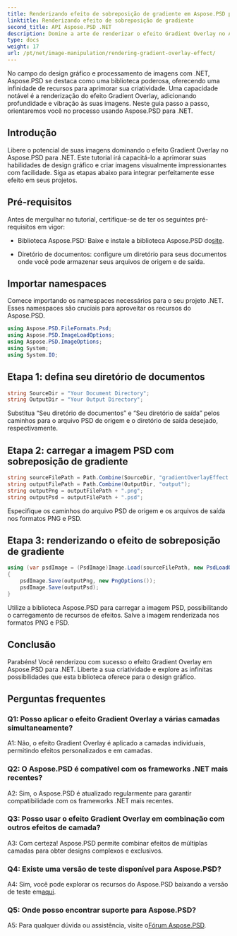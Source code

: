 ```yaml
---
title: Renderizando efeito de sobreposição de gradiente em Aspose.PSD para .NET
linktitle: Renderizando efeito de sobreposição de gradiente
second_title: API Aspose.PSD .NET
description: Domine a arte de renderizar o efeito Gradient Overlay no Aspose.PSD para .NET. Eleve suas habilidades de design gráfico com este tutorial passo a passo.
type: docs
weight: 17
url: /pt/net/image-manipulation/rendering-gradient-overlay-effect/
---
```

No campo do design gráfico e processamento de imagens com .NET, Aspose.PSD se destaca como uma biblioteca poderosa, oferecendo uma infinidade de recursos para aprimorar sua criatividade. Uma capacidade notável é a renderização do efeito Gradient Overlay, adicionando profundidade e vibração às suas imagens. Neste guia passo a passo, orientaremos você no processo usando Aspose.PSD para .NET.

## Introdução

Libere o potencial de suas imagens dominando o efeito Gradient Overlay no Aspose.PSD para .NET. Este tutorial irá capacitá-lo a aprimorar suas habilidades de design gráfico e criar imagens visualmente impressionantes com facilidade. Siga as etapas abaixo para integrar perfeitamente esse efeito em seus projetos.

## Pré-requisitos

Antes de mergulhar no tutorial, certifique-se de ter os seguintes pré-requisitos em vigor:

- Biblioteca Aspose.PSD: Baixe e instale a biblioteca Aspose.PSD do[site](https://releases.aspose.com/psd/net/).

- Diretório de documentos: configure um diretório para seus documentos onde você pode armazenar seus arquivos de origem e de saída.

## Importar namespaces

Comece importando os namespaces necessários para o seu projeto .NET. Esses namespaces são cruciais para aproveitar os recursos do Aspose.PSD.

```csharp
using Aspose.PSD.FileFormats.Psd;
using Aspose.PSD.ImageLoadOptions;
using Aspose.PSD.ImageOptions;
using System;
using System.IO;
```

## Etapa 1: defina seu diretório de documentos

```csharp
string SourceDir = "Your Document Directory";
string OutputDir = "Your Output Directory";
```

Substitua “Seu diretório de documentos” e “Seu diretório de saída” pelos caminhos para o arquivo PSD de origem e o diretório de saída desejado, respectivamente.

## Etapa 2: carregar a imagem PSD com sobreposição de gradiente

```csharp
string sourceFilePath = Path.Combine(SourceDir, "gradientOverlayEffect.psd");
string outputFilePath = Path.Combine(OutputDir, "output");
string outputPng = outputFilePath + ".png";
string outputPsd = outputFilePath + ".psd";
```

Especifique os caminhos do arquivo PSD de origem e os arquivos de saída nos formatos PNG e PSD.

## Etapa 3: renderizando o efeito de sobreposição de gradiente

```csharp
using (var psdImage = (PsdImage)Image.Load(sourceFilePath, new PsdLoadOptions() { LoadEffectsResource = true }))
{
    psdImage.Save(outputPng, new PngOptions());
    psdImage.Save(outputPsd);
}
```

Utilize a biblioteca Aspose.PSD para carregar a imagem PSD, possibilitando o carregamento de recursos de efeitos. Salve a imagem renderizada nos formatos PNG e PSD.

## Conclusão

Parabéns! Você renderizou com sucesso o efeito Gradient Overlay em Aspose.PSD para .NET. Liberte a sua criatividade e explore as infinitas possibilidades que esta biblioteca oferece para o design gráfico.

## Perguntas frequentes

### Q1: Posso aplicar o efeito Gradient Overlay a várias camadas simultaneamente?

A1: Não, o efeito Gradient Overlay é aplicado a camadas individuais, permitindo efeitos personalizados e em camadas.

### Q2: O Aspose.PSD é compatível com os frameworks .NET mais recentes?

A2: Sim, o Aspose.PSD é atualizado regularmente para garantir compatibilidade com os frameworks .NET mais recentes.

### Q3: Posso usar o efeito Gradient Overlay em combinação com outros efeitos de camada?

A3: Com certeza! Aspose.PSD permite combinar efeitos de múltiplas camadas para obter designs complexos e exclusivos.

### Q4: Existe uma versão de teste disponível para Aspose.PSD?

 A4: Sim, você pode explorar os recursos do Aspose.PSD baixando a versão de teste em[aqui](https://releases.aspose.com/).

### Q5: Onde posso encontrar suporte para Aspose.PSD?

 A5: Para qualquer dúvida ou assistência, visite o[Fórum Aspose.PSD](https://forum.aspose.com/c/psd/34).